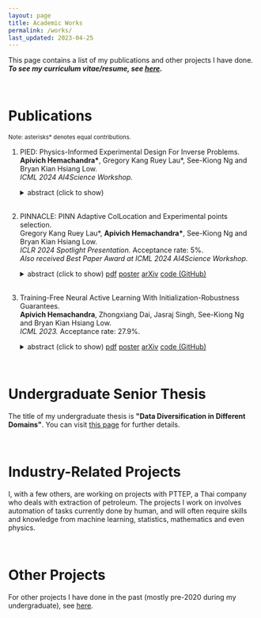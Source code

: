 ```yaml
---
layout: page
title: Academic Works
permalink: /works/
last_updated: 2023-04-25
---
```


This page contains a list of my publications and other projects I have done. **_To see my curriculum vitae/resume, see <a href="/cv/cv.pdf">here</a>._**

<!-- For a list of some classes I have taken in my undergraduate (with rough descriptions of the classes), see <a href="courses_taken.pdf">this document</a>. -->

<br> 

# Publications

<small>
Note: asterisks* denotes equal contributions.
</small>

<ol class="listing">

<li class="listing-item">

PIED: Physics-Informed Experimental Design For Inverse Problems.
<br>
<b>Apivich Hemachandra*</b>, Gregory Kang Ruey Lau*, See-Kiong Ng and Bryan Kian Hsiang Low.
<br>
<i>ICML 2024 AI4Science Workshop.</i> 
<br>

<details> 
<summary>
<a class="color-button">abstract (click to show)</a>
</summary>
<small>
In many inverse problems (IPs) in science and engineering, optimization of design parameters (e.g., sensor placement) with experimental design (ED) methods is performed due to high data acquisition costs when conducting physical experiments, and often has to be done up front due to practical constraints on sensor deployments. However, existing ED methods are often challenging to use in practical PDE-based inverse problems due to significant computational bottlenecks during forward simulation and inverse parameter estimation. This paper presents Physics-Informed Experimental Design (PIED), the first ED framework that makes use of PINNs in a fully differentiable architecture to perform continuous optimization of design parameters for IPs. PIED utilizes techniques such as learning of a shared NN parameter initialization, and approximation of PINN training dynamics during the ED process, for better estimation of the inverse parameters. PIED selects the optimal design parameters for one-shot deployment, allows exploitation of parallel computation unlike existing methods, and is empirically shown to significantly outperform existing ED benchmarks in IPs for both finite-dimensional and function-valued inverse parameters given limited budget for observations.
</small>
</details>

</li>
<br>
<li class="listing-item">

PINNACLE: PINN Adaptive ColLocation and Experimental points selection.
<br>
Gregory Kang Ruey Lau*, <b>Apivich Hemachandra*</b>, See-Kiong Ng and Bryan Kian Hsiang Low.
<br>
<i>ICLR 2024 Spotlight Presentation.</i> Acceptance rate: 5%.
<br>
<i>Also received Best Paper Award at ICML 2024 AI4Science Workshop.</i> 
<br>

<details> 
<summary>
<a class="color-button">abstract (click to show)</a>
<a class="color-button" href="/docs/paper/iclr24.pdf">pdf</a>
<a class="color-button" href="/docs/poster/iclr24.pdf">poster</a>
<a class="color-button" href="https://arxiv.org/abs/2404.07662">arXiv</a>
<a class="color-button" href="https://github.com/apivich-h/pinnacle">code (GitHub)</a>
</summary>
<small>
Physics-Informed Neural Networks (PINNs), which incorporate PDEs as soft constraints, train with a composite loss function that contains multiple training point types: different types of collocation points chosen during training to enforce each PDE and initial/boundary conditions, and experimental points which are usually costly to obtain via experiments or simulations. Training PINNs using this loss function is challenging as it typically requires selecting large numbers of points of different types, each with different training dynamics. Unlike past works that focused on the selection of either collocation or experimental points, this work introduces PINN Adaptive ColLocation and Experimental points selection (PINNACLE), the first algorithm that jointly optimizes the selection of all training point types, while automatically adjusting the proportion of collocation point types as training progresses. PINNACLE uses information on the interactions among training point types, which had not been considered before, based on an analysis of PINN training dynamics via the Neural Tangent Kernel (NTK). We theoretically show that the criterion used by PINNACLE is related to the PINN generalization error, and empirically demonstrate that PINNACLE is able to outperform existing point selection methods for forward, inverse, and transfer learning problems.
</small>
</details>

</li>
<br>
<li class="listing-item">

Training-Free Neural Active Learning With Initialization-Robustness Guarantees.
<br>
<b>Apivich Hemachandra</b>, Zhongxiang Dai, Jasraj Singh, See-Kiong Ng and Bryan Kian Hsiang Low.
<br>
<i>ICML 2023.</i> Acceptance rate: 27.9%.
<br>

<details> 
<summary>
<a class="color-button">abstract (click to show)</a>
<a class="color-button" href="/docs/paper/icml23.pdf">pdf</a>
<a class="color-button" href="/docs/poster/icml23.pdf">poster</a>
<a class="color-button" href="http://arxiv.org/abs/2306.04454">arXiv</a>
<a class="color-button" href="https://github.com/apivich-h/init-robust-al">code (GitHub)</a>
</summary>
<small>
Existing neural active learning algorithms have aimed to optimize the predictive performance of neural networks (NNs) by selecting data for labelling.
However, other than a good predictive performance, being robust against random parameter initializations is also a crucial requirement in safety-critical applications.
To this end, we introduce our <i>expected variance with Gaussian processes</i> (EV-GP) criterion for neural active learning, which is theoretically guaranteed to select data points which lead to trained NNs with both (a) good predictive performances and (b) initialization robustness.
Importantly, our EV-GP criterion is training-free, i.e., it does not require any training of the NN during data selection, which makes it computationally efficient.
We empirically demonstrate that our EV-GP criterion is highly correlated with both initialization robustness and generalization performance, and show that it consistently outperforms baseline methods in terms of both desiderata, especially in situations with limited initial data or large batch sizes.
</small>
</details>

</li>

</ol>

<br>

# Undergraduate Senior Thesis

The title of my undergraduate thesis is **"Data Diversification in Different Domains"**. You can visit <a href="/projects/thesis-u">this page</a> for further details.

<br>

# Industry-Related Projects

I, with a few others, are working on projects with PTTEP, a Thai company who deals with extraction of petroleum. The projects I work on involves automation of tasks currently done by human, and will often require skills and knowledge from machine learning, statistics, mathematics and even physics. 
<!-- To make sure I do not break any non-disclosure agreements, I will not be describing the details of the projects here. -->

<br>

# Other Projects

For other projects I have done in the past (mostly pre-2020 during my undergraduate), see <a href="/projects-old">here</a>.
